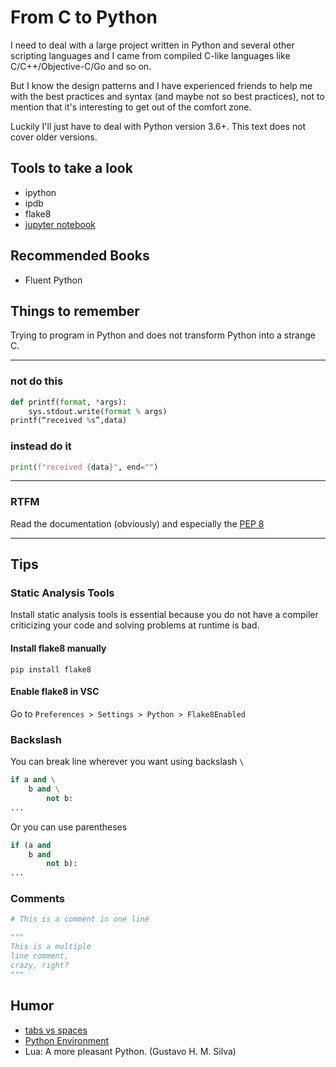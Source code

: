 # From C to Python

I need to deal with a large project written in Python and several other scripting languages and I came from compiled C-like languages like C/C++/Objective-C/Go and so on.

But I know the design patterns and I have experienced friends to help me with the best practices and syntax (and maybe not so best practices), not to mention that it's interesting to get out of the comfort zone.

Luckily I'll just have to deal with Python version 3.6+. This text does not cover older versions.

## Tools to take a look

- ipython
- ipdb
- flake8
- [jupyter notebook](https://jupyter.org/)

## Recommended Books

- Fluent Python

## Things to remember

Trying to program in Python and does not transform Python into a strange C.

---

### not do this

```python
def printf(format, *args):
    sys.stdout.write(format % args)
printf(“received %s”,data)
```

### instead do it

```python
print(f"received {data}", end="")
```

---

### RTFM

Read the documentation (obviously) and especially the [PEP 8](https://www.python.org/dev/peps/pep-0008/)

---

## Tips

### Static Analysis Tools

Install static analysis tools is essential because you do not have a compiler criticizing your code and solving problems at runtime is bad.

#### Install flake8 manually

`pip install flake8`

#### Enable flake8 in VSC

Go to `Preferences > Settings > Python > Flake8Enabled`

### Backslash

You can break line wherever you want using backslash `\`

```python
if a and \
    b and \
        not b:
...
```

Or you can use parentheses

```python
if (a and
    b and
        not b):
...
```

### Comments

```python
# This is a comment in one line

"""
This is a multiple
line comment,
crazy, right?
"""
```

## Humor

- [tabs vs spaces](https://youtu.be/cowtgmZuai0)
- [Python Environment](https://xkcd.com/1987/)
- Lua: A more pleasant Python. (Gustavo H. M. Silva)
